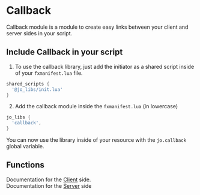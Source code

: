 # Callback

Callback module is a module to create easy links between your client and server sides in your script.

## Include Callback in your script

1. To use the callback library, just add the initiator as a shared script inside of your `fxmanifest.lua` file.
```lua
shared_scripts {
  '@jo_libs/init.lua'
}
```
2. Add the callback module inside the `fxmanifest.lua` (in lowercase)
```lua
jo_libs {
  'callback',
}
```
You can now use the library inside of your resource with the `jo.callback` global variable.

## Functions

Documentation for the [Client](./client.md) side.  
Documentation for the [Server](./server.md) side  